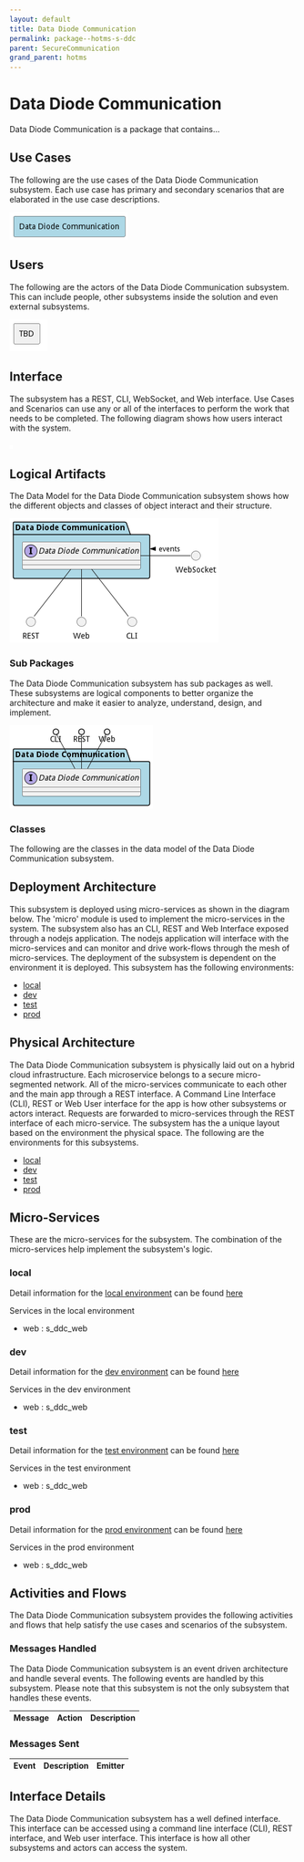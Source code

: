 ```yaml
---
layout: default
title: Data Diode Communication
permalink: package--hotms-s-ddc
parent: SecureCommunication
grand_parent: hotms
---
```


# Data Diode Communication

Data Diode Communication is a package that contains...



## Use Cases

The following are the use cases of the Data Diode Communication subsystem. Each use case has primary and secondary scenarios
that are elaborated in the use case descriptions.



![UseCase Diagram](./usecases.png)

## Users

The following are the actors of the Data Diode Communication subsystem. This can include people, other subsystems
inside the solution and even external subsystems.



![User Interaction](./userinteraction.png)

## Interface

The subsystem has a REST, CLI, WebSocket, and Web interface. Use Cases and Scenarios can use any or all
of the interfaces to perform the work that needs to be completed. The following  diagram shows how
users interact with the system.

![Scenario Mappings Diagram](./scenariomapping.png)



## Logical Artifacts

The Data Model for the  Data Diode Communication subsystem shows how the different objects and classes of object interact
and their structure.

![Sub Package Diagram](./subpackage.png)

### Sub Packages

The Data Diode Communication subsystem has sub packages as well. These subsystems are logical components to better
organize the architecture and make it easier to analyze, understand, design, and implement.



![Logical Diagram](./logical.png)

### Classes

The following are the classes in the data model of the Data Diode Communication subsystem.




## Deployment Architecture

This subsystem is deployed using micro-services as shown in the diagram below. The 'micro' module is
used to implement the micro-services in the system. The subsystem also has an CLI, REST and Web Interface
exposed through a nodejs application. The nodejs application will interface with the micro-services and
can monitor and drive work-flows through the mesh of micro-services. The deployment of the subsystem is
dependent on the environment it is deployed. This subsystem has the following environments:
* [local](environment--hotms-s-ddc-local)
* [dev](environment--hotms-s-ddc-dev)
* [test](environment--hotms-s-ddc-test)
* [prod](environment--hotms-s-ddc-prod)



## Physical Architecture

The Data Diode Communication subsystem is physically laid out on a hybrid cloud infrastructure. Each microservice belongs
to a secure micro-segmented network. All of the micro-services communicate to each other and the main app through a
REST interface. A Command Line Interface (CLI), REST or Web User interface for the app is how other subsystems or actors
interact. Requests are forwarded to micro-services through the REST interface of each micro-service. The subsystem has
the a unique layout based on the environment the physical space. The following are the environments for this
subsystems.
* [local](environment--hotms-s-ddc-local)
* [dev](environment--hotms-s-ddc-dev)
* [test](environment--hotms-s-ddc-test)
* [prod](environment--hotms-s-ddc-prod)


## Micro-Services

These are the micro-services for the subsystem. The combination of the micro-services help implement
the subsystem's logic.


### local

Detail information for the [local environment](environment--hotms-s-ddc-local)
can be found [here](environment--hotms-s-ddc-local)

Services in the local environment

* web : s_ddc_web


### dev

Detail information for the [dev environment](environment--hotms-s-ddc-dev)
can be found [here](environment--hotms-s-ddc-dev)

Services in the dev environment

* web : s_ddc_web


### test

Detail information for the [test environment](environment--hotms-s-ddc-test)
can be found [here](environment--hotms-s-ddc-test)

Services in the test environment

* web : s_ddc_web


### prod

Detail information for the [prod environment](environment--hotms-s-ddc-prod)
can be found [here](environment--hotms-s-ddc-prod)

Services in the prod environment

* web : s_ddc_web


## Activities and Flows
The Data Diode Communication subsystem provides the following activities and flows that help satisfy the use
cases and scenarios of the subsystem.


### Messages Handled

The Data Diode Communication subsystem is an event driven architecture and handle several events. The following
events are handled by this subsystem. Please note that this subsystem is not the only subsystem that handles
these events.

| Message | Action | Description |
| --- | --- | --- |



### Messages Sent

| Event | Description | Emitter |
|-------|-------------|---------|



## Interface Details
The Data Diode Communication subsystem has a well defined interface. This interface can be accessed using a
command line interface (CLI), REST interface, and Web user interface. This interface is how all other
subsystems and actors can access the system.


